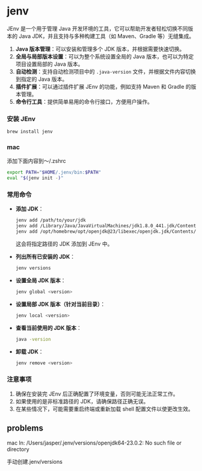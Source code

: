# jenv

JEnv 是一个用于管理 Java 开发环境的工具，它可以帮助开发者轻松切换不同版本的 Java JDK，并且支持与多种构建工具（如 Maven、Gradle 等）无缝集成。

1. **Java 版本管理**：可以安装和管理多个 JDK 版本，并根据需要快速切换。
2. **全局与局部版本设置**：可以为整个系统设置全局的 Java 版本，也可以为特定项目设置局部的 Java 版本。
3. **自动检测**：支持自动检测项目中的 `.java-version` 文件，并根据文件内容切换到指定的 Java 版本。
4. **插件扩展**：可以通过插件扩展 JEnv 的功能，例如支持 Maven 和 Gradle 的版本管理。
5. **命令行工具**：提供简单易用的命令行接口，方便用户操作。

### 安装 JEnv
```bash
brew install jenv
```

### mac
添加下面内容到～/.zshrc
```bash
export PATH="$HOME/.jenv/bin:$PATH"
eval "$(jenv init -)"
```

### 常用命令

- **添加 JDK**：
  ```bash
  jenv add /path/to/your/jdk
  jenv add /Library/Java/JavaVirtualMachines/jdk1.8.0_441.jdk/Contents/Home
  jenv add /opt/homebrew/opt/openjdk@23/libexec/openjdk.jdk/Contents/Home
  ```
  这会将指定路径的 JDK 添加到 JEnv 中。

- **列出所有已安装的 JDK**：
  ```bash
  jenv versions
  ```

- **设置全局 JDK 版本**：
  ```bash
  jenv global <version>
  ```

- **设置局部 JDK 版本（针对当前目录）**：
  ```bash
  jenv local <version>
  ```

- **查看当前使用的 JDK 版本**：
  ```bash
  java -version
  ```

- **卸载 JDK**：
  ```bash
  jenv remove <version>
  ```

### 注意事项

1. 确保在安装完 JEnv 后正确配置了环境变量，否则可能无法正常工作。
2. 如果使用的是非标准路径的 JDK，请确保路径正确无误。
3. 在某些情况下，可能需要重启终端或重新加载 shell 配置文件以使更改生效。


## problems 

mac  ln: /Users/jasper/.jenv/versions/openjdk64-23.0.2: No such file or directory

手动创建.jenv/versions



